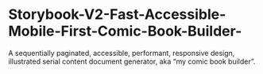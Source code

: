 # Storybook-V2-Fast-Accessible-Mobile-First-Comic-Book-Builder-
A sequentially paginated, accessible, performant, responsive design, illustrated serial content document generator, aka “my comic book builder”.
